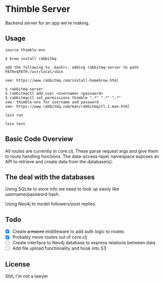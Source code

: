 # Thimble Server

Backend server for an app we're making.

## Usage

```
source thimble-env
```

```
$ brew install rabbitmq

add the following to .bashrc, adding rabbitmq-server to path
PATH=$PATH:/usr/local/sbin

see: https://www.rabbitmq.com/install-homebrew.html
```

```
$ rabbitmq-server
$ rabbitmqctl add_user <username> <password>
$ rabbitmqctl set_permissions thimble ".*" ".*" ".*"
see: thimble-env for username and password
see: https://www.rabbitmq.com/man/rabbitmqctl.1.man.html
```

```
lein run
```

```
lein test
```

## Basic Code Overview

All routes are currently in core.clj. These parse request args and give them
to route handling functions. The data-access-layer namespace exposes an API
to retrieve and create data from the database(s).

## The deal with the databases

Using SQLite to store info we need to look up easily like username/password hash.

Using Neo4j to model followers/post replies.

## Todo

- [x] Create ~~a macro~~ middleware to add auth logic to routes
- [x] Probably move routes out of core.clj
- [ ] Create interface to Neo4j database to express relations between data
- [ ] Add file upload functionality and hook into S3

## License

Shit, I'm not a lawyer
